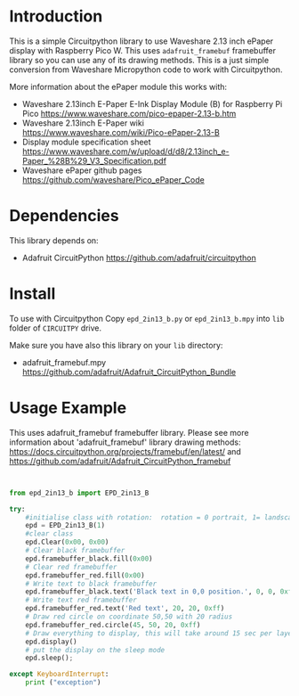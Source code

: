 # Introduction
This is a simple Circuitpython library to use Waveshare 2.13 inch ePaper display with Raspberry Pico W. This uses `adafruit_framebuf` framebuffer library so you can use any of its drawing methods. 
This is a just simple conversion from Waveshare Micropython code to work with Circuitpython.

More information about the ePaper module this works with:
* Waveshare 2.13inch E-Paper E-Ink Display Module (B) for Raspberry Pi Pico https://www.waveshare.com/pico-epaper-2.13-b.htm
* Waveshare 2.13inch E-Paper wiki https://www.waveshare.com/wiki/Pico-ePaper-2.13-B
* Display module specification sheet https://www.waveshare.com/w/upload/d/d8/2.13inch_e-Paper_%28B%29_V3_Specification.pdf
* Waveshare ePaper github pages https://github.com/waveshare/Pico_ePaper_Code

# Dependencies
This library depends on:
* Adafruit CircuitPython https://github.com/adafruit/circuitpython

# Install 
To use with Circuitpython Copy `epd_2in13_b.py` or `epd_2in13_b.mpy` into `lib` folder of `CIRCUITPY` drive. 

Make sure you have also this library on your `lib` directory:

* adafruit_framebuf.mpy https://github.com/adafruit/Adafruit_CircuitPython_Bundle


# Usage Example

This uses adafruit_framebuf framebuffer library. Please see more information about 'adafruit_framebuf' library drawing methods: 
https://docs.circuitpython.org/projects/framebuf/en/latest/ and https://github.com/adafruit/Adafruit_CircuitPython_framebuf 

```python


from epd_2in13_b import EPD_2in13_B

try:
    #initialise class with rotation:  rotation = 0 portrait, 1= landscape, 2 portrait upside down, 3= landscape upside down
    epd = EPD_2in13_B(1)
    #clear class
    epd.Clear(0x00, 0x00)
    # Clear black framebuffer
    epd.framebuffer_black.fill(0x00)
    # Clear red framebuffer
    epd.framebuffer_red.fill(0x00)
    # Write text to black framebuffer
    epd.framebuffer_black.text('Black text in 0,0 position.', 0, 0, 0xff)
    # Write text red framebuffer
    epd.framebuffer_red.text('Red text', 20, 20, 0xff)
    # Draw red circle on coordinate 50,50 with 20 radius
    epd.framebuffer_red.circle(45, 50, 20, 0xff)
    # Draw everything to display, this will take around 15 sec per layer
    epd.display()
    # put the display on the sleep mode
    epd.sleep();

except KeyboardInterrupt:
    print ("exception")


```








